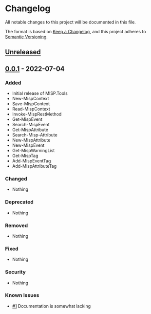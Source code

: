# Changelog

All notable changes to this project will be documented in this file.

The format is based on [Keep a Changelog](https://keepachangelog.com/en/1.0.0/),
and this project adheres to [Semantic Versioning](https://semver.org/spec/v2.0.0.html).

## [Unreleased]

## [0.0.1] - 2022-07-04

### Added

- Initial release of MISP.Tools
- New-MispContext
- Save-MispContext
- Read-MispContext
- Invoke-MispRestMethod
- Get-MispEvent
- Search-MispEvent
- Get-MispAttribute
- Search-Misp-Attribute
- New-MispAttribute
- New-MispEvent
- Get-MispWarningList
- Get-MispTag
- Add-MispEventTag
- Add-MispAttributeTag

### Changed

- Nothing

### Deprecated

- Nothing

### Removed

- Nothing

### Fixed

- Nothing

### Security

- Nothing

### Known Issues

- [#1](https://url.to.repo/repo/path/-/issues/1) Documentation is somewhat lacking

[Unreleased]: https://url.to.repo/repo/path/
[0.0.1]: https://url.to.repo/repo/path/-/releases/v0.0.1
